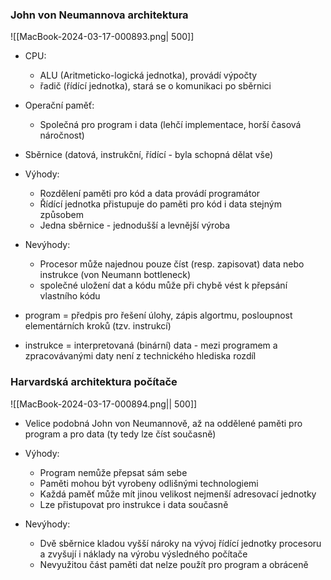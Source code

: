 ### John von Neumannova architektura
![[MacBook-2024-03-17-000893.png| 500]]
- CPU:
	- ALU (Aritmeticko-logická jednotka), provádí výpočty
	- řadič (řídící jednotka), stará se o komunikaci po sběrnici
- Operační paměť:
	- Společná pro program i data (lehčí implementace, horší časová náročnost)
- Sběrnice (datová, instrukční, řídící - byla schopná dělat vše)

- Výhody:
	- Rozdělení paměti pro kód a data provádí programátor
	- Řídící jednotka přistupuje do paměti pro kód i data stejným způsobem
	- Jedna sběrnice - jednodušší a levnější výroba
- Nevýhody:
	- Procesor může najednou pouze číst (resp. zapisovat) data nebo instrukce (von Neumann bottleneck)
	- společné uložení dat a kódu může při chybě vést k přepsání vlastního kódu

- program = předpis pro řešení úlohy, zápis algortmu, posloupnost elementárních kroků (tzv. instrukcí)
- instrukce = interpretovaná (binární) data - mezi programem a zpracovávanými daty není z technického hlediska rozdíl

### Harvardská architektura počítače
![[MacBook-2024-03-17-000894.png|| 500]]
- Velice podobná John von Neumannově, až na oddělené paměti pro program a pro data (ty tedy lze číst současně)

- Výhody:
	- Program nemůže přepsat sám sebe
	- Paměti mohou být vyrobeny odlišnými technologiemi
	- Každá paměť může mít jinou velikost nejmenší adresovací jednotky
	- Lze přistupovat pro instrukce i data současně
- Nevýhody:
	- Dvě sběrnice kladou vyšší nároky na vývoj řídící jednotky procesoru a zvyšují i náklady na výrobu výsledného počítače
	- Nevyužitou část paměti dat nelze použít pro program a obráceně